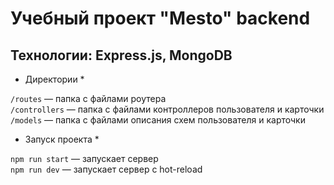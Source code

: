 # Учебный проект "Mesto" backend

## Технологии: Express.js, MongoDB 

* Директории *

`/routes` — папка с файлами роутера  
`/controllers` — папка с файлами контроллеров пользователя и карточки   
`/models` — папка с файлами описания схем пользователя и карточки  

* Запуск проекта *

`npm run start` — запускает сервер   
`npm run dev` — запускает сервер с hot-reload
